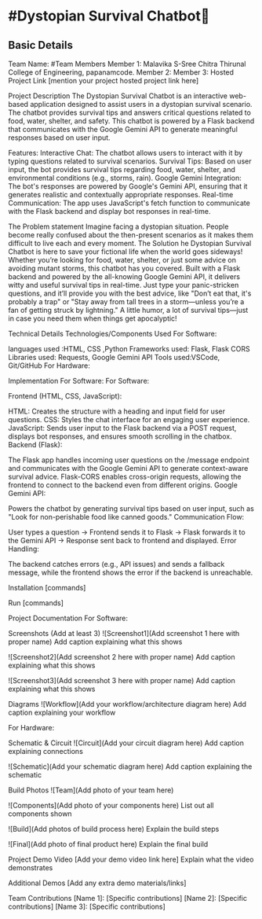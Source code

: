 # #Dystopian Survival Chatbot🎯
## Basic Details
Team Name: 
#Team Members
Member 1: Malavika S-Sree Chitra Thirunal College of Engineering, papanamcode.
Member 2: 
Member 3: 
Hosted Project Link
[mention your project hosted project link here]

Project Description
The Dystopian Survival Chatbot is an interactive web-based application designed to assist users in a dystopian survival scenario. 
The chatbot provides survival tips and answers critical questions related to food, water, shelter, and safety. 
This chatbot is powered by a Flask backend that communicates with the Google Gemini API to generate meaningful responses based on user input.

Features:
Interactive Chat: The chatbot allows users to interact with it by typing questions related to survival scenarios.
Survival Tips: Based on user input, the bot provides survival tips regarding food, water, shelter, and environmental conditions (e.g., storms, rain).
Google Gemini Integration: The bot's responses are powered by Google's Gemini API, ensuring that it generates realistic and contextually appropriate responses.
Real-time Communication: The app uses JavaScript's fetch function to communicate with the Flask backend and display bot responses in real-time.

The Problem statement
Imagine facing a dystopian situation. People become really confused about the then-present scenarios as it makes them difficult to live each and every moment.
The Solution
he Dystopian Survival Chatbot is here to save your fictional life when the world goes sideways! 
Whether you’re looking for food, water, shelter, or just some advice on avoiding mutant storms, 
this chatbot has you covered. Built with a Flask backend and powered by the all-knowing Google Gemini API, 
it delivers witty and useful survival tips in real-time. Just type your panic-stricken questions, 
and it’ll provide you with the best advice, like "Don’t eat that, it's probably a trap" or 
"Stay away from tall trees in a storm—unless you’re a fan of getting struck by lightning."
A little humor, a lot of survival tips—just in case you need them when things get apocalyptic!


Technical Details
Technologies/Components Used
For Software:

languages used :HTML, CSS ,Python
Frameworks used: Flask, Flask CORS
Libraries used: Requests, Google Gemini API
Tools used:VSCode, Git/GitHub
For Hardware:

Implementation
For Software:
For Software:

Frontend (HTML, CSS, JavaScript):

HTML: Creates the structure with a heading and input field for user questions.
CSS: Styles the chat interface for an engaging user experience.
JavaScript: Sends user input to the Flask backend via a POST request, displays bot responses, and ensures smooth scrolling in the chatbox.
Backend (Flask):

The Flask app handles incoming user questions on the /message endpoint and communicates with the Google Gemini API to generate context-aware survival advice.
Flask-CORS enables cross-origin requests, allowing the frontend to connect to the backend even from different origins.
Google Gemini API:

Powers the chatbot by generating survival tips based on user input, such as "Look for non-perishable food like canned goods."
Communication Flow:

User types a question → Frontend sends it to Flask → Flask forwards it to the Gemini API → Response sent back to frontend and displayed.
Error Handling:

The backend catches errors (e.g., API issues) and sends a fallback message, while the frontend shows the error if the backend is unreachable.

Installation
[commands]

Run
[commands]

Project Documentation
For Software:

Screenshots (Add at least 3)
![Screenshot1](Add screenshot 1 here with proper name) Add caption explaining what this shows

![Screenshot2](Add screenshot 2 here with proper name) Add caption explaining what this shows

![Screenshot3](Add screenshot 3 here with proper name) Add caption explaining what this shows

Diagrams
![Workflow](Add your workflow/architecture diagram here) Add caption explaining your workflow

For Hardware:

Schematic & Circuit
![Circuit](Add your circuit diagram here) Add caption explaining connections

![Schematic](Add your schematic diagram here) Add caption explaining the schematic

Build Photos
![Team](Add photo of your team here)

![Components](Add photo of your components here) List out all components shown

![Build](Add photos of build process here) Explain the build steps

![Final](Add photo of final product here) Explain the final build

Project Demo
Video
[Add your demo video link here] Explain what the video demonstrates

Additional Demos
[Add any extra demo materials/links]

Team Contributions
[Name 1]: [Specific contributions]
[Name 2]: [Specific contributions]
[Name 3]: [Specific contributions]
